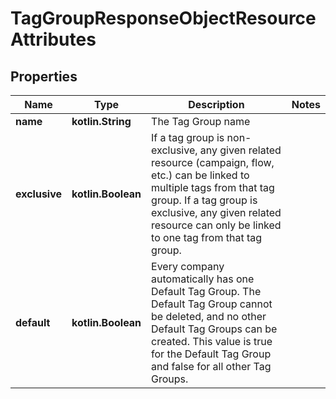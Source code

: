 
# TagGroupResponseObjectResourceAttributes

## Properties
| Name | Type | Description | Notes |
| ------------ | ------------- | ------------- | ------------- |
| **name** | **kotlin.String** | The Tag Group name |  |
| **exclusive** | **kotlin.Boolean** | If a tag group is non-exclusive, any given related resource (campaign, flow, etc.) can be linked to multiple tags from that tag group. If a tag group is exclusive, any given related resource can only be linked to one tag from that tag group. |  |
| **default** | **kotlin.Boolean** | Every company automatically has one Default Tag Group. The Default Tag Group cannot be deleted, and no other Default Tag Groups can be created. This value is true for the Default Tag Group and false for all other Tag Groups. |  |



